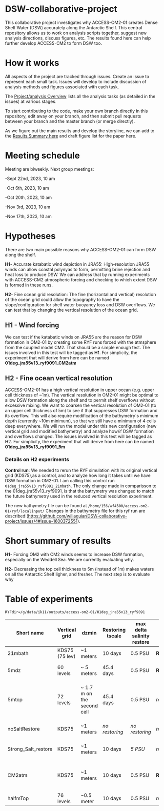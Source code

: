# DSW-collaborative-project

This collaborative project investigates why ACCESS-OM2-01 creates Dense Shelf Water (DSW) accurately along the Antarctic Shelf. This central repository allows us to work on analysis scripts together, suggest new analysis directions, discuss figures, etc. The results found here can help further develop ACCESS-CM2 to form DSW too.


# How it works

All aspects of the project are tracked through issues. Create an issue to represent each small task. Issues will develop to include discussion of analysis methods and figures associated with each task.

The [Project/analysis Overview](https://github.com/users/willaguiar/projects/3) lists all the analysis tasks (as detailed in the issues) at various stages.

To start contributing to the code, make your own branch directly in this repository, edit away on your branch, and then submit pull requests between your branch and the master branch (or merge directly).

As we figure out the main results and develop the storyline, we can add to the [Results Summary here](https://github.com/willaguiar/DSW-collaborative-project/blob/main/Results_summary) and draft figure list for the paper here.

# Meeting schedule

Meeting are biweekly. Next group meetings:

-Sept 22nd, 2023, 10 am

-Oct 6th, 2023, 10 am

-Oct 20th, 2023, 10 am

-Nov 3rd, 2023, 10 am

-Nov 17th, 2023, 10 am

# Hypotheses

There are two main possible reasons why ACCESS-OM2-01 can form DSW along the shelf.

**H1**-  Accurate katabatic wind depiction in JRA55: High-resolution JRA55 winds can allow coastal polynyas to form,  permitting brine rejection and heat loss to produce DSW. We can address that by running experiments with ACCESS-CM2 atmospheric forcing and checking to which extent DSW is formed in these runs. 

**H2**- Fine ocean grid resolution: The fine (horizontal and vertical) resolution of the ocean grid could allow the topography to have the  slope/configuration for shelf water buoyancy loss and DSW overflows. We can test that by changing the vertical resolution of the ocean grid.
    
## H1 - Wind forcing
We can test if the katabatic winds on JRA55 are the reason for DSW formation in OM2-01 by creating some RYF runs forced with the atmsphere from the coupled model CM2. That should be a simple enough test. The issues involved in this test will be tagged as **H1**. For simplicity, the experiment that will derive from here can be named **01deg_jra55v13_ryf9091_CM2atm**

## H2 -  Fine ocean vertical resolution
ACCESS-OM2-01 has a high vertical resolution in upper ocean (e.g. upper cell thickness of ~1m). The vertical resolution in OM2-01 might be optimal to allow DSW formation along the shelf and to permit shelf overflows without excessive mixing. We want to coarsen the vertical resolution of OM2-01 (to an upper cell thickness of 5m) to see if that suppresses DSW formation and its overflow. This will also require modification of the bathymetry's minimum depth (currently ~10m minimum), so that we still have a minimum of 4 cells deep everywhere.
We will run the model under this new configuration (new vertical grid and modified bathymetry) and analyze how/if DSW formation and overflows changed. The issues involved in this test will be tagged as H2. For simplicity, the experiment that will derive from here can be named **01deg_jra55v13_ryf9091_5m**

### Details on H2 experiments
**Control run**: We needed to rerun the RYF simulation with its original vertical grid (KDS75),as a control, and to analyze how long it takes until we have DSW formation in OM2-01. I am calling this control run `01deg_jra55v13_ryf9091_21mbath`.  The only change made in comparisson to the 01deg_jra55v13_ryf9091, is that the batrymetry was changed to match the future bathymetry used in the reduced vertical resolution experiment. 

The new bathymetry file can be found at
`/home/156/wf4500/access-om2-01/ryf/localinput/`
Changes in the bathymetry file for this ryf run are described <in this issue>(https://github.com/willaguiar/DSW-collaborative-project/issues/4#issue-1600372551).

# Short summary of results
**H1**- Forcing OM2 with CM2 winds seems to increase DSW formation, especially on the Weddell Sea. We are currently evaluating why.

**H2**- Decreasing the top cell thickness to 5m (instead of 1m) makes waters on all the Antarctic Shelf ligher, and fresher. The next step is to evaluate why


# Table of experiments

`RYFdir=/g/data/ik11/outputs/access-om2-01/01deg_jra55v13_ryf9091`

| Short name| Vertical grid|dzmin|Restoring tscale|max delta salinity restore|Full dir| Additional info        |
| ------------- | --------------- | -------------- |--------------- | ------ | -------------- |------------------------------ |
| 21mbath       |KDS75 (75 lev)   | ~1 meters  | 10 days | 0.5 PSU  |**RYFdir**_21mbath| Min depth =21m |
| 5mdz  | 60 levels  | ~ 5 meters | 45.4 days | 0.5 PSU  |**RYFdir**_21mbath_5mdz| No cells thinner than 5 m|
| 5mtop | 72 levels | ~ 1.7 m on the second cell | 45.4 days | 0.5 PSU  | *not on gdata yet* | Top cell 5m thick, all deeper cells are equal to 21mbath |
|noSaltRestore|KDS75   | ~1 meters  | *no restoring* | *no restoring* |  *not on gdata yet* | Without salt restoring |
|Strong_Salt_restore|KDS75   | ~1 meters  | 10 days | *5 PSU*|  *not on gdata yet* | Salt restore up to 5 PSU |
|CM2atm|KDS75  | ~1 meters  | 10 days | 0.5 PSU  |**RYFdir**_21mbath_CM2atm| [Forced with CM2atm monthly climatology](https://github.com/willaguiar/DSW-collaborative-project/blob/main/JupyterCodes/CM2_bias_perturbation_setup.ipynb)|
|halfmTop| 76 levels | ~0.5 meter| 10 days | 0.5 PSU  |*not on gdata yet* | currently running |
